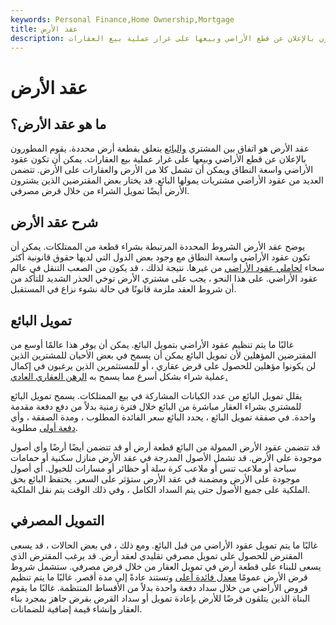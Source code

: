 ```yaml
---
keywords: Personal Finance,Home Ownership,Mortgage
title: عقد الأرض
description: عقد الأرض هو اتفاق بين المشتري والبائع يتعلق بقطعة أرض محددة. يقوم المطورون بالإعلان عن قطع الأراضي وبيعها على غرار عملية بيع العقارات.
---
```


# عقد الأرض
## ما هو عقد الأرض؟

عقد الأرض هو اتفاق بين المشتري [والبائع](/seller) يتعلق بقطعة أرض محددة. يقوم المطورون بالإعلان عن قطع الأراضي وبيعها على غرار عملية بيع العقارات. يمكن أن تكون عقود الأراضي واسعة النطاق ويمكن أن تشمل كلا من الأرض والعقارات على الأرض. تتضمن العديد من عقود الأراضي مشتريات يمولها البائع. قد يختار بعض المقترضين الذين يشترون الأرض أيضًا تمويل الشراء من خلال قرض مصرفي.

## شرح عقد الأرض

يوضح عقد الأرض الشروط المحددة المرتبطة بشراء قطعة من الممتلكات. يمكن أن تكون عقود الأراضي واسعة النطاق مع وجود بعض الدول التي لديها حقوق قانونية أكثر سخاء [لحاملي عقود الأراضي](/contractholder) من غيرها. نتيجة لذلك ، قد يكون من الصعب التنقل في عالم عقود الأراضي. على هذا النحو ، يجب على مشتري الأرض توخي الحذر الشديد للتأكد من أن شروط العقد ملزمة قانونًا في حالة نشوء نزاع في المستقبل.

## تمويل البائع

غالبًا ما يتم تنظيم عقود الأراضي بتمويل البائع. يمكن أن يوفر هذا عالمًا أوسع من المقترضين المؤهلين لأن تمويل البائع يمكن أن يسمح في بعض الأحيان للمشترين الذين لن يكونوا مؤهلين للحصول على قرض عقاري ، أو للمستثمرين الذين يرغبون في إكمال عملية شراء بشكل أسرع مما يسمح به [الرهن العقاري العادي.](/mortgage)

يقلل تمويل البائع من عدد الكيانات المشاركة في بيع الممتلكات. يسمح تمويل البائع للمشتري بشراء العقار مباشرة من البائع خلال فترة زمنية بدلاً من دفع دفعة مقدمة واحدة. في صفقة تمويل البائع ، يحدد البائع سعر الفائدة المطلوب ، ومدة الصفقة ، وأي [دفعة أولى](/down_payment) مطلوبة.

قد تتضمن عقود الأرض الممولة من البائع قطعة أرض أو قد تتضمن أيضًا أرضًا وأي أصول موجودة على الأرض. قد تشمل الأصول المدرجة في عقد الأرض منازل سكنية أو حمامات سباحة أو ملاعب تنس أو ملاعب كرة سلة أو حظائر أو مسارات للخيول. أي أصول موجودة على الأرض ومضمنة في عقد الأرض ستؤثر على السعر. يحتفظ البائع بحق الملكية على جميع الأصول حتى يتم السداد الكامل ، وفي ذلك الوقت يتم نقل الملكية.

## التمويل المصرفي

غالبًا ما يتم تمويل عقود الأراضي من قبل البائع. ومع ذلك ، في بعض الحالات ، قد يسعى المقترض للحصول على تمويل مصرفي تقليدي لعقد أرض. قد يرغب المقترض الذي يسعى للبناء على قطعة أرض في تمويل العقار من خلال قرض مصرفي. ستشمل شروط قرض الأرض عمومًا [معدل فائدة أعلى](/interestrate) وتستند عادةً إلى مدة أقصر. غالبًا ما يتم تنظيم قروض الأراضي من خلال سداد دفعة واحدة بدلاً من الأقساط المنتظمة. غالبًا ما يقوم البناة الذين يتلقون قرضًا للأرض بإعادة تمويل أو سداد القرض بقرض جاهز بمجرد بناء العقار وإنشاء قيمة إضافية للضمانات.

